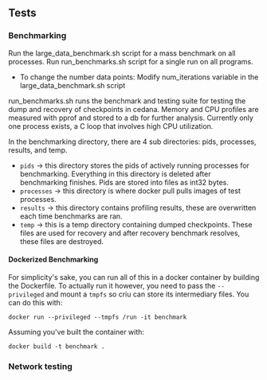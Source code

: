 ## Tests

### Benchmarking

Run the large_data_benchmark.sh script for a mass benchmark on all processes. Run run_benchmarks.sh script for a single run on all programs.

- To change the number data points: Modify num_iterations variable in the large_data_benchmark.sh script

run_benchmarks.sh runs the benchmark and testing suite for testing the dump and recovery of checkpoints in cedana. Memory and CPU profiles are measured with pprof and stored to a db for further analysis. Currently only one process exists, a C loop that involves high CPU utilization.

In the benchmarking directory, there are 4 sub directories: pids, processes, results, and temp.

- `pids` -> this directory stores the pids of actively running processes for benchmarking. Everything in this directory is deleted after benchmarking finishes. Pids are stored into files as int32 bytes.
- `processes` -> this directory is where docker pull pulls images of test processes.
- `results` -> this directory contains profiling results, these are overwritten each time benchmarks are ran.
- `temp` -> this is a temp directory containing dumped checkpoints. These files are used for recovery and after recovery benchmark resolves, these files are destroyed.


#### Dockerized Benchmarking

For simplicity's sake, you can run all of this in a docker container by building the Dockerfile. To actually run it however, you need to pass the `--privileged` and mount a `tmpfs` so criu can store its intermediary files. You can do this with: 

```
docker run --privileged --tmpfs /run -it benchmark 
```

Assuming you've built the container with: 

```
docker build -t benchmark .
```

### Network testing 
